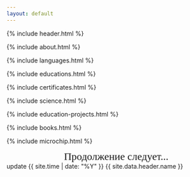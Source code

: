 ```yaml
---
layout: default
---
```


{% include header.html %}

{% include about.html %}

{% include languages.html %}

{% include educations.html %}

{% include certificates.html %}

{% include science.html %}

{% include education-projects.html %}

{% include books.html %}

{% include microchip.html %}

<div style="font-family: Georgia, serif; font-size: 24px; text-align: center">
Продолжение следует...
</div>

<footer>
<span class="material-icons">update</span>
<span title="UTC {{ site.time | date: '%Y-%m-%d %H:%M' }}">{{ site.time | date: "%Y" }}</span>
{{ site.data.header.name }}
</footer>
